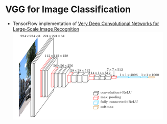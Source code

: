 # VGG for Image Classification

- TensorFlow implementation of [Very Deep Convolutional Networks for Large-Scale Image Recognition](https://arxiv.org/pdf/1409.1556.pdf)
![image](images/img_1.png)
